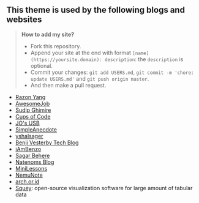 ## This theme is used by the following blogs and websites

> **How to add my site?**
> - Fork this repository.
> - Append your site at the end with format `[name](https://yoursite.domain): description`: the `description` is optional.
> - Commit your changes: `git add USERS.md`, `git commit -m 'chore: update USERS.md'` and `git push origin master`.
> - And then make a pull request.

- [Razon Yang](https://razonyang.com)
- [AwesomeJob](https://dikea.github.io/)
- [Sudip Ghimire](https://sudipg.com.np)
- [Cups of Code](https://cupsOfCode.com)
- [JO's USB](https://josusb.com/)
- [SimpleAnecdote](https://simpleanecdote.com)
- [yshalsager](https://yshalsager.com/en/)
- [Benji Vesterby Tech Blog](https://benjiv.com)
- [iAmBenzo](https://iambenzo.com)
- [Sagar Behere](https://sagar.se)
- [Natenoms Blog](https://blog.natenom.com/)
- [MiniLessons](https://sharp-lamport-ea92ad.netlify.app/)
- [NemuNote](https://nemulog.pages.dev/)
- [arch.or.id](https://arch.or.id)
- [Squey](https://squey.org): open-source visualization software for large amount of tabular data
